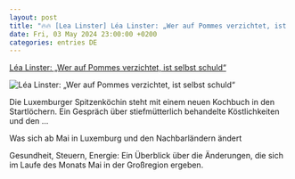 ```yaml
---
layout: post
title: "🔥🔥 [Lea Linster] Léa Linster: „Wer auf Pommes verzichtet, ist selbst schuld“"
date: Fri, 03 May 2024 23:00:00 +0200
categories: entries DE
---
```

[Léa Linster: „Wer auf Pommes verzichtet, ist selbst schuld“](https://www.wort.lu/panorama/lea-linster-wer-auf-pommes-verzichtet-ist-selbst-schuld/12387816.html)

![Léa Linster: „Wer auf Pommes verzichtet, ist selbst schuld“](https://img.wort.lu/public/panorama/81b0z5-31663259.jpg/alternates/SIXTEEN_NINE_1200/31663259.jpg)

Die Luxemburger Spitzenköchin steht mit einem neuen Kochbuch in den Startlöchern. Ein Gespräch über stiefmütterlich behandelte Köstlichkeiten und den ...

Was sich ab Mai in Luxemburg und den Nachbarländern ändert

Gesundheit, Steuern, Energie: Ein Überblick über die Änderungen, die sich im Laufe des Monats Mai in der Großregion ergeben.

